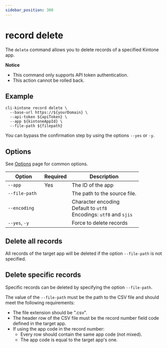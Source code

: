 ```yaml
---
sidebar_position: 300
---
```


# record delete

The `delete` command allows you to delete records of a specified Kintone app.

**Notice**

- This command only supports API token authentication.
- This action cannot be rolled back.

## Example

```shell
cli-kintone record delete \
  --base-url https://${yourDomain} \
  --api-token ${apiToken} \
  --app ${kintoneAppId} \
  --file-path ${filepath}
```

You can bypass the confirmation step by using the options `--yes` or `-y`.

## Options

See [Options](/guide/options) page for common options.

| Option         | Required | Description                                                               |
| -------------- | -------- | ------------------------------------------------------------------------- |
| `--app`        | Yes      | The ID of the app                                                         |
| `--file-path`  |          | The path to the source file.                                              |
| `--encoding  ` |          | Character encoding<br/>Default to `utf8`<br/>Encodings: `utf8` and `sjis` |
| `--yes`, `-y`  |          | Force to delete records                                                   |

## Delete all records

All records of the target app will be deleted if the option `--file-path` is not specified.

## Delete specific records

Specific records can be deleted by specifying the option `--file-path`.

The value of the `--file-path` must be the path to the CSV file and should meet the following requirements:

- The file extension should be ".csv".
- The header row of the CSV file must be the record number field code defined in the target app.
- If using the app code in the record number:
  - Every row should contain the same app code (not mixed).
  - The app code is equal to the target app's one.
